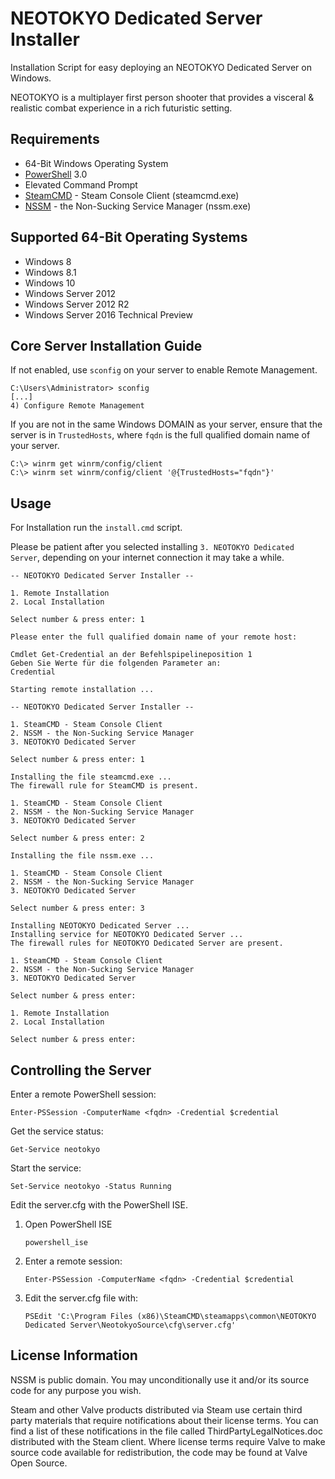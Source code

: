 # NEOTOKYO Dedicated Server Installer

Installation Script for easy deploying an NEOTOKYO Dedicated Server on Windows.

NEOTOKYO is a multiplayer first person shooter that provides a visceral & realistic combat experience in a rich futuristic setting.

## Requirements

* 64-Bit Windows Operating System
* [PowerShell](https://www.microsoft.com/en-us/download/details.aspx?id=34595) 3.0
* Elevated Command Prompt
* [SteamCMD](https://developer.valvesoftware.com/wiki/SteamCMD) - Steam Console Client (steamcmd.exe)
* [NSSM](http://www.nssm.cc) - the Non-Sucking Service Manager (nssm.exe)

## Supported 64-Bit Operating Systems

* Windows 8
* Windows 8.1
* Windows 10
* Windows Server 2012
* Windows Server 2012 R2
* Windows Server 2016 Technical Preview

## Core Server Installation Guide

If not enabled, use `sconfig` on your server to enable Remote Management.

	C:\Users\Administrator> sconfig
	[...]
	4) Configure Remote Management

If you are not in the same Windows DOMAIN as your server, ensure that the server is in `TrustedHosts`, where `fqdn` is the full qualified domain name of your server.

	C:\> winrm get winrm/config/client
	C:\> winrm set winrm/config/client '@{TrustedHosts="fqdn"}'

## Usage

For Installation run the `install.cmd` script.

Please be patient after you selected installing `3. NEOTOKYO Dedicated Server`, depending on your internet connection it may take a while.

	-- NEOTOKYO Dedicated Server Installer --

	1. Remote Installation
	2. Local Installation

	Select number & press enter: 1

	Please enter the full qualified domain name of your remote host:

	Cmdlet Get-Credential an der Befehlspipelineposition 1
	Geben Sie Werte für die folgenden Parameter an:
	Credential

	Starting remote installation ...

	-- NEOTOKYO Dedicated Server Installer --

	1. SteamCMD - Steam Console Client
	2. NSSM - the Non-Sucking Service Manager
	3. NEOTOKYO Dedicated Server

	Select number & press enter: 1

	Installing the file steamcmd.exe ...
	The firewall rule for SteamCMD is present.

	1. SteamCMD - Steam Console Client
	2. NSSM - the Non-Sucking Service Manager
	3. NEOTOKYO Dedicated Server

	Select number & press enter: 2

	Installing the file nssm.exe ...

	1. SteamCMD - Steam Console Client
	2. NSSM - the Non-Sucking Service Manager
	3. NEOTOKYO Dedicated Server

	Select number & press enter: 3

	Installing NEOTOKYO Dedicated Server ...
	Installing service for NEOTOKYO Dedicated Server ...
	The firewall rules for NEOTOKYO Dedicated Server are present.

	1. SteamCMD - Steam Console Client
	2. NSSM - the Non-Sucking Service Manager
	3. NEOTOKYO Dedicated Server

	Select number & press enter:

	1. Remote Installation
	2. Local Installation

	Select number & press enter:

## Controlling the Server

Enter a remote PowerShell session:

	Enter-PSSession -ComputerName <fqdn> -Credential $credential

Get the service status:

	Get-Service neotokyo

Start the service:

	Set-Service neotokyo -Status Running

Edit the server.cfg with the PowerShell ISE.

1. Open PowerShell ISE

	`powershell_ise`

2. Enter a remote session:

	`Enter-PSSession -ComputerName <fqdn> -Credential $credential`

3. Edit the server.cfg file with:

	`PSEdit 'C:\Program Files (x86)\SteamCMD\steamapps\common\NEOTOKYO Dedicated Server\NeotokyoSource\cfg\server.cfg'`

## License Information

NSSM is public domain. You may unconditionally use it and/or its source code for any purpose you wish.

Steam and other Valve products distributed via Steam use certain third party materials that require notifications about their license terms. You can find a list of these notifications in the file called ThirdPartyLegalNotices.doc distributed with the Steam client. Where license terms require Valve to make source code available for redistribution, the code may be found at Valve Open Source.
